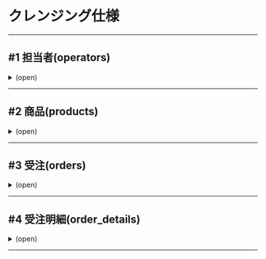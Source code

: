 # クレンジング仕様

----------

## #1 担当者(operators)

<details><summary>(open)</summary>

### <u>●Table layout</u>

| # | 名称 | データ型 | NOT NULL | 初期値 | 制約 |
| -- | -- | -- | -- | -- | -- |
| 1 | 担当者ID(operator_id) | varchar(5) | true |  | (LENGTH(operator_id) = 5) |
| 2 | 担当者名(operator_name) | varchar(30) | true |  |  |

### <u>●Constraints</u>

| # | 状況 | 対応方針 | 承認 | BacklogId |
| -- | -- | -- | :--: | -- |
| #1-01 | 担当者名が一意ではない | ⛔REMOVE | 〇 | xxxxx |
| #1-02 | 担当者IDが5桁に満たない | ⚠MODIFY<br>末尾に`X`を追加しクレンジング |  | xxxxx |

</details>

----------

## #2 商品(products)

<details><summary>(open)</summary>

### <u>●Table layout</u>

| # | 名称 | データ型 | NOT NULL | 初期値 | 制約 |
| -- | -- | -- | -- | -- | -- |
| 1 | 商品名(product_name) | varchar(30) | true |  |  |
| 2 | 商品原価(cost_price) | integer | true |  | (cost_price >= 0) |

### <u>●Constraints</u>

| # | 状況 | 対応方針 | 承認 | BacklogId |
| -- | -- | -- | :--: | -- |
| #2-01 | 商品原価がマイナス | ⚠MODIFY<br>固定値(0)に変換しクレンジング |  | xxxxx |

</details>

----------

## #3 受注(orders)

<details><summary>(open)</summary>

### <u>●Table layout</u>

| # | 名称 | データ型 | NOT NULL | 初期値 | 制約 |
| -- | -- | -- | -- | -- | -- |
| 1 | 受注番号(order_no) | integer | true |  |  |
| 2 | 受注日付(order_date) | date | true |  |  |
| 3 | 受注担当者名(order_pic) | varchar(30) | true |  |  |
| 4 | 得意先名称(customer_name) | varchar(50) | true |  |  |

### <u>●Constraints</u>

| # | 状況 | 対応方針 | 承認 | BacklogId |
| -- | -- | -- | :--: | -- |
| #3-01 | 受注日付が日付型ではない | ⚠MODIFY<br>固定値(20250101)に変換しクレンジング | 〇 | xxxxx |
| #3-02 | 受注担当者名が「担当者」に存在しない | ⚠MODIFY<br>固定値(N/A)※に変換しクレンジング | 〇 | xxxxx |

※担当者(Z9999、N/A)を「担当者」に固定で登録する。

</details>

----------

## #4 受注明細(order_details)

<details><summary>(open)</summary>

### <u>●Table layout</u>

| # | 名称 | データ型 | NOT NULL | 初期値 | 制約 |
| -- | -- | -- | -- | -- | -- |
| 1 | 受注番号(order_no) | integer | true |  |  |
| 2 | 受注明細番号(order_detail_no) | integer | true |  |  |
| 3 | 商品名(product_name) | varchar(30) | true |  |  |
| 4 | 受注数量(receiving_quantity) | integer | true |  | (receiving_quantity >= 0) |
| 5 | 出荷済フラグ(shipping_flag) | boolean | true |  |  |
| 6 | キャンセルフラグ(cancel_flag) | boolean | true |  |  |
| 7 | 販売単価(selling_price) | integer | true |  | (selling_price >= 0) |
| 8 | 商品原価(cost_price) | integer | true |  | (cost_price >= 0) |

### <u>●Constraints</u>

| # | 状況 | 対応方針 | 承認 | BacklogId |
| -- | -- | -- | :--: | -- |
| #4-01 | 出荷済フラグ/キャンセルフラグが両方ともTrue | ⛔REMOVE | 〇 | xxxxx |
| #4-02 | 受注番号が「受注」に存在しない | ⛔REMOVE | 〇 | xxxxx |
| #4-03 | 商品名が「商品」に存在しない | ⛔REMOVE |  |  |

</details>

----------
